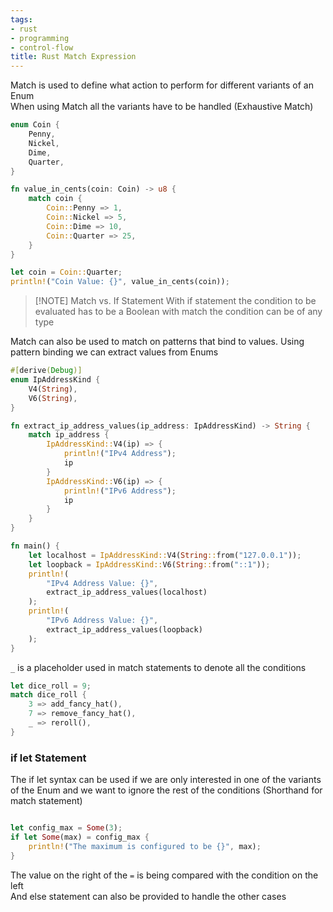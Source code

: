 ```yaml
---
tags:
- rust
- programming
- control-flow
title: Rust Match Expression
---
```


Match is used to define what action to perform for different variants of an Enum  
When using Match all the variants have to be handled (Exhaustive Match)

```rust
enum Coin {
    Penny,
    Nickel,
    Dime,
    Quarter,
}

fn value_in_cents(coin: Coin) -> u8 {
    match coin {
        Coin::Penny => 1,
        Coin::Nickel => 5,
        Coin::Dime => 10,
        Coin::Quarter => 25,
    }
}

let coin = Coin::Quarter;
println!("Coin Value: {}", value_in_cents(coin));
```

> [!NOTE] Match vs. If Statement
> With if statement the condition to be evaluated has to be a Boolean with match the condition can be of any type  

Match can also be used to match on patterns that bind to values. Using pattern binding we can extract values from Enums

```rust
#[derive(Debug)]
enum IpAddressKind {
    V4(String),
    V6(String),
}

fn extract_ip_address_values(ip_address: IpAddressKind) -> String {
    match ip_address {
        IpAddressKind::V4(ip) => {
            println!("IPv4 Address");
            ip
        }
        IpAddressKind::V6(ip) => {
            println!("IPv6 Address");
            ip
        }
    }
}

fn main() {
    let localhost = IpAddressKind::V4(String::from("127.0.0.1"));
    let loopback = IpAddressKind::V6(String::from("::1"));
    println!(
        "IPv4 Address Value: {}",
        extract_ip_address_values(localhost)
    );
    println!(
        "IPv6 Address Value: {}",
        extract_ip_address_values(loopback)
    );
}
```

`_` is a placeholder used in match statements to denote all the conditions

```rust
let dice_roll = 9;
match dice_roll {
	3 => add_fancy_hat(),
	7 => remove_fancy_hat(),
	_ => reroll(),
}

```

### if let Statement

The if let syntax can be used if we are only interested in one of the variants of the Enum and we want to ignore the rest of the conditions (Shorthand for match statement)  

```rust

let config_max = Some(3);
if let Some(max) = config_max {
	println!("The maximum is configured to be {}", max);
}
```

The value on the right of the `=` is being compared with the condition on the left  
And else statement can also be provided to handle the other cases